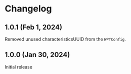 # Changelog

## 1.0.1 (Feb 1, 2024)

Removed unused characteristicsUUID from the `WPTConfig`.

## 1.0.0 (Jan 30, 2024)

Initial release
